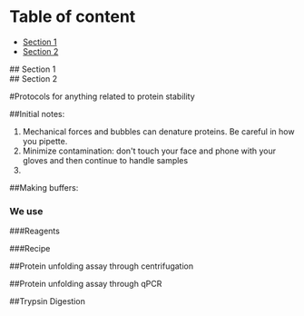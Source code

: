 # Table of content
- [Section 1](#id-section1)
- [Section 2](#id-section2)

<div id='id-section1'/>
## Section 1
<div id='id-section2'/>
## Section 2

#Protocols for anything related to protein stability

##Initial notes:    
1) Mechanical forces and bubbles can denature proteins. Be careful in how you pipette.     
2) Minimize contamination: don't touch your face and phone with your gloves and then continue to handle samples   
3) 


##Making buffers:     

### We use 

###Reagents

###Recipe



##Protein unfolding assay through centrifugation

##Protein unfolding assay through qPCR

##Trypsin Digestion
